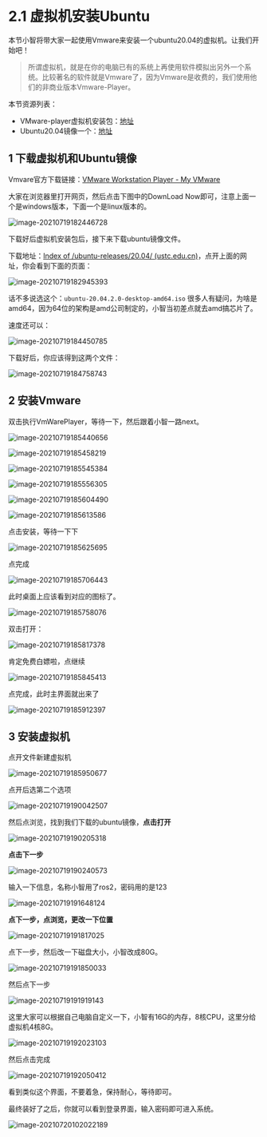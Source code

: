 # 2.1 虚拟机安装Ubuntu

本节小智将带大家一起使用Vmware来安装一个ubuntu20.04的虚拟机。让我们开始吧！



> 所谓虚拟机，就是在你的电脑已有的系统上再使用软件模拟出另外一个系统。比较著名的软件就是Vmware了，因为Vmware是收费的，我们使用他们的非商业版本Vmware-Player。



本节资源列表：

- VMware-player虚拟机安装包：[地址](https://my.vmware.com/en/web/vmware/downloads/details?downloadGroup=WKST-PLAYER-1612&productId=1039&rPId=66621)
- Ubuntu20.04镜像一个：[地址](http://mirrors.ustc.edu.cn/ubuntu-releases/20.04/)



## 1 下载虚拟机和Ubuntu镜像

Vmvare官方下载链接：[VMware Workstation Player - My VMware](https://my.vmware.com/en/web/vmware/downloads/details?downloadGroup=WKST-PLAYER-1612&productId=1039&rPId=66621)

大家在浏览器里打开网页，然后点击下图中的DownLoad Now即可，注意上面一个是windows版本，下面一个是linux版本的。

![image-20210719182446728](2.1系统安装_虚拟机版本/imgs/image-20210719182446728.png)

下载好后虚拟机安装包后，接下来下载ubuntu镜像文件。

下载地址：[Index of /ubuntu-releases/20.04/ (ustc.edu.cn)](http://mirrors.ustc.edu.cn/ubuntu-releases/20.04/)，点开上面的网址，你会看到下面的页面：

![image-20210719182945393](2.1系统安装_虚拟机版本/imgs/image-20210719182945393.png)



话不多说选这个：`ubuntu-20.04.2.0-desktop-amd64.iso`  很多人有疑问，为啥是amd64，因为64位的架构是amd公司制定的，小智当初差点就去amd搞芯片了。

速度还可以：

![image-20210719184450785](2.1系统安装_虚拟机版本/imgs/image-20210719184450785.png)

下载好后，你应该得到这两个文件：

![image-20210719184758743](2.1系统安装_虚拟机版本/imgs/image-20210719184758743.png)



## 2 安装Vmware

双击执行VmWarePlayer，等待一下，然后跟着小智一路next。

![image-20210719185440656](2.1系统安装_虚拟机版本/imgs/image-20210719185440656.png)



![image-20210719185458219](2.1系统安装_虚拟机版本/imgs/image-20210719185458219.png)

![image-20210719185545384](2.1系统安装_虚拟机版本/imgs/image-20210719185545384.png)

![image-20210719185556305](2.1系统安装_虚拟机版本/imgs/image-20210719185556305.png)

![image-20210719185604490](2.1系统安装_虚拟机版本/imgs/image-20210719185604490.png)

![image-20210719185613586](2.1系统安装_虚拟机版本/imgs/image-20210719185613586.png)

点击安装，等待一下下

![image-20210719185625695](2.1系统安装_虚拟机版本/imgs/image-20210719185625695.png)

点完成

![image-20210719185706443](2.1系统安装_虚拟机版本/imgs/image-20210719185706443.png)

此时桌面上应该看到对应的图标了。

![image-20210719185758076](2.1系统安装_虚拟机版本/imgs/image-20210719185758076.png)

双击打开：

![image-20210719185817378](2.1系统安装_虚拟机版本/imgs/image-20210719185817378.png)

肯定免费白嫖啦，点继续

![image-20210719185845413](2.1系统安装_虚拟机版本/imgs/image-20210719185845413.png)

点完成，此时主界面就出来了

![image-20210719185912397](2.1系统安装_虚拟机版本/imgs/image-20210719185912397.png)

## 3 安装虚拟机

点开文件新建虚拟机



![image-20210719185950677](2.1系统安装_虚拟机版本/imgs/image-20210719185950677.png)

点开后选第二个选项

![image-20210719190042507](2.1系统安装_虚拟机版本/imgs/image-20210719190042507.png)

然后点浏览，找到我们下载的ubuntu镜像，**点击打开**

![image-20210719190205318](2.1系统安装_虚拟机版本/imgs/image-20210719190205318.png)

**点击下一步**

![image-20210719190240573](2.1系统安装_虚拟机版本/imgs/image-20210719190240573.png)

输入一下信息，名称小智用了ros2，密码用的是123

![image-20210719191648124](2.1系统安装_虚拟机版本/imgs/image-20210719191648124.png)

**点下一步，点浏览，更改一下位置**

![image-20210719191817025](2.1系统安装_虚拟机版本/imgs/image-20210719191817025.png)

点下一步，然后改一下磁盘大小，小智改成80G。

![image-20210719191850033](2.1系统安装_虚拟机版本/imgs/image-20210719191850033.png)

然后点下一步

![image-20210719191919143](2.1系统安装_虚拟机版本/imgs/image-20210719191919143.png)

这里大家可以根据自己电脑自定义一下，小智有16G的内存，8核CPU，这里分给虚拟机4核8G。

![image-20210719192023103](2.1系统安装_虚拟机版本/imgs/image-20210719192023103.png)

然后点击完成

![image-20210719192050412](2.1系统安装_虚拟机版本/imgs/image-20210719192050412.png)

看到类似这个界面，不要着急，保持耐心，等待即可。

最终装好了之后，你就可以看到登录界面，输入密码即可进入系统。

![image-20210720102022189](2.1系统安装_虚拟机版本/imgs/image-20210720102022189.png)
